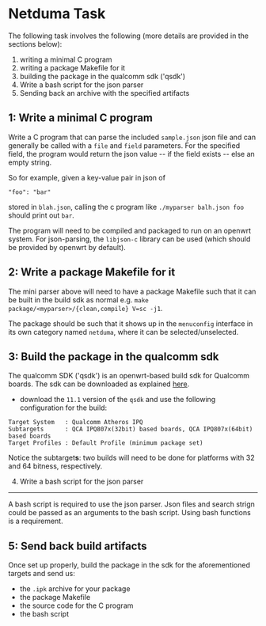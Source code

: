 # Netduma Task

The following task involves the following (more details are provided
in the sections below):
 1. writing a minimal C program
 2. writing a package Makefile for it
 3. building the package in the qualcomm sdk ('qsdk')
 4. Write a bash script for the json parser
 5. Sending back an archive with the specified artifacts


1: Write a minimal C program
---------------------------

Write a C program that can parse the included `sample.json` json file 
and can generally be called with a `file` and `field` parameters. For the
specified field, the program would return the json value -- if the
field exists -- else an empty string.

So for example, given a key-value pair in json of
```
"foo": "bar" 
```
stored in `blah.json`, calling the c program like `./myparser
balh.json foo` should print out `bar`.

The program will need to be compiled and packaged to run on an openwrt
system. For json-parsing, the `libjson-c` library can be used (which
should be provided by openwrt by default).


2: Write a package Makefile for it
---------------------------------------------

The mini parser above will need to have a package Makefile such that
it can be built in the build sdk as normal e.g. `make
package/<myparser>/{clean,compile} V=sc -j1`.

The package should be such that it shows up in the `menuconfig`
interface in its own category named `netduma`, where it can be 
selected/unselected.


3: Build the package in the qualcomm sdk 
------------------------------------------

The qualcomm SDK ('qsdk') is an openwrt-based build sdk for Qualcomm
boards. The sdk can be downloaded as explained [here](https://wiki.codelinaro.org/en/clo/qsdk/overview).

 * download the `11.1` version of the `qsdk` and use the following
   configuration for the build:
```
Target System   : Qualcomm Atheros IPQ
Subtargets      : QCA IPQ807x(32bit) based boards, QCA IPQ807x(64bit) based boards
Target Profiles : Default Profile (minimum package set)
```

Notice the subtarget**s**: two builds will need to be done for
platforms with 32 and 64 bitness, respectively.

4. Write a bash script for the json parser
---------------------------------

A bash script is required to use the json parser. Json files 
and search strign could be passed as an arguments to the bash script.
Using bash functions is a requirement.

5: Send back build artifacts
---------------------------------

Once set up properly, build the package in the sdk for the
aforementioned targets and send us:
 - the `.ipk` archive for your package
 - the package Makefile
 - the source code for the C program
 - the bash script

